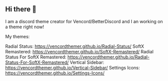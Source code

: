 ## Hi there 👋

I am a discord theme creator for Vencord/BetterDiscord and I an working on a theme right now!

My themes:

Radial Status: https://vencordthemer.github.io/Radial-Status/
SoftX Remastered: https://vencordthemer.github.io/SoftX-Remastered/
Radial Status For SoftX Remastered: https://vencordthemer.github.io/Radial-Status-For-SoftX-Remastered/
Vertical Sidebar: https://vencordthemer.github.io/Vertical-Sidebar/
Settings Icons: https://vencordthemer.github.io/Settings-Icons/
